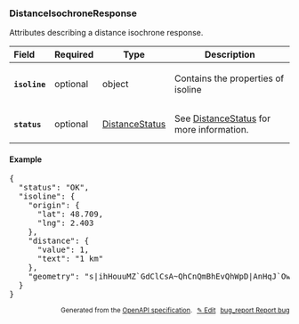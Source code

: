 <!--- This is a generated file, do not edit! -->
<!--- [START woosmap_http_schema_distanceisochroneresponse] -->
<h3 class="schema-object" id="DistanceIsochroneResponse">DistanceIsochroneResponse</h3>

Attributes describing a distance isochrone response.

| Field                                                                                                            | Required | Type                                               | Description                                                                              |
| :--------------------------------------------------------------------------------------------------------------- | -------- | -------------------------------------------------- | ---------------------------------------------------------------------------------------- |
| <h4 id="DistanceIsochroneResponse-isoline" class="add-link schema-object-property-key"><code>isoline</code></h4> | optional | object                                             | <div class="nonref-property-description"><p>Contains the properties of isoline</p></div> |
| <h4 id="DistanceIsochroneResponse-status" class="add-link schema-object-property-key"><code>status</code></h4>   | optional | [DistanceStatus](#DistanceStatus "DistanceStatus") | See [DistanceStatus](#DistanceStatus "DistanceStatus") for more information.             |

<h4 class="schema-object-example" id="DistanceIsochroneResponse-example">Example</h4>

<pre class="notranslate lang-json prettyprint">{
  "status": "OK",
  "isoline": {
    "origin": {
      "lat": 48.709,
      "lng": 2.403
    },
    "distance": {
      "value": 1,
      "text": "1 km"
    },
    "geometry": "s|ihHouuMZ`GdClCsA~QhCnQmBhEvQhWpD|AnHqJ`OwBx@lC|DhAgFnKlBx@v@tHfEvDlBqF{@{NvDgDhAeIbEI~AfL`EnAfHiEiAOE_EuCq@c@cD_FY}C_EqF_@gEoEoKMcCkDsI}@_C}CyG]aG{G[eFoCw@gAiIkDYg@_DwA@"
  }
}</pre>

<p style="text-align: right; font-size: smaller;">Generated from the <a data-label="openapi-github" href="https://github.com/woosmap/openapi-specification" title="Woosmap OpenAPI Specification" class="external">OpenAPI specification</a>.
<a data-label="openapi-github-woosmap-http-schema-distanceisochroneresponse" data-action="edit" style="margin-left: 5px;" href="https://github.com/woosmap/openapi-specification/blob/main/specification/schemas/DistanceIsochroneResponse.yml" title="Edit on GitHub">✎ Edit</a>
<a data-label="openapi-github-woosmap-http-schema-distanceisochroneresponse" data-action="bug" style="margin-left: 5px;" href="https://github.com/woosmap/openapi-specification/issues/new?assignees=&labels=type%3A+bug%2C+triage+me&template=bug_report.md&title=[schemas] Bug - DistanceIsochroneResponse" title="File bug for schemas on GitHub"><span class="material-icons">bug_report</span> Report bug</a>
</p>

<!--- [END woosmap_http_schema_distanceisochroneresponse] -->
